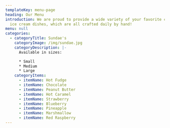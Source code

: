 ```yaml
---
templateKey: menu-page
heading: Our Menu
introduction: We are proud to provide a wide variety of your favorite classic
  ice cream dishes, which are all crafted daily by hand!
menu: null
categories:
  - categoryTitle: Sundae's
    categoryImage: /img/sundae.jpg
    categoryDescription: |-
      Available in sizes:

      * Small
      * Medium
      * Large
    categoryItems:
      - itemName: Hot Fudge
      - itemName: Chocolate
      - itemName: Peanut Butter
      - itemName: Hot Caramel
      - itemName: Strawberry
      - itemName: Blueberry
      - itemName: Pineapple
      - itemName: Marshmallow
      - itemName: Red Raspberry
---
```

